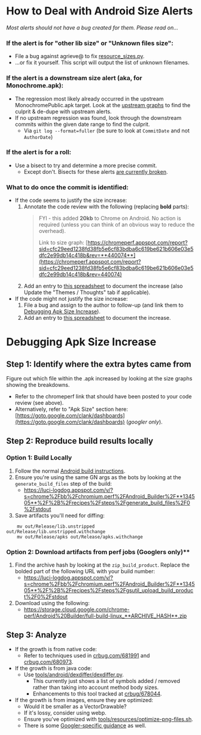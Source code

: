 # How to Deal with Android Size Alerts

*Most alerts should not have a bug created for them. Please read on...*

### If the alert is for "other lib size" or "Unknown files size":
 * File a bug against agrieve@ to fix
   [resource_sizes.py](https://cs.chromium.org/chromium/src/build/android/resource_sizes.py).
 * ...or fix it yourself. This script will output the list of unknown
   filenames.

### If the alert is a downstream size alert (aka, for Monochrome.apk):
 * The regression most likely already occurred in the upstream
   MonochromePublic.apk target. Look at the
   [upstream graphs](https://chromeperf.appspot.com/report?sid=cfc29eed1238fd38fb5e6cf83bdba6c619be621b606e03e5dfc2e99db14c418b&num_points=1500)
   to find the culprit & de-dupe with upstream alerts.
 * If no upstream regression was found, look through the downstream commits
   within the given date range to find the culprit.
    * Via `git log --format=fuller` (be sure to look at `CommitDate` and not
      `AuthorDate`)

### If the alert is for a roll:
 * Use a bisect to try and determine a more precise commit.
    * Except don't. Bisects for these alerts [are currently broken](https://bugs.chromium.org/p/chromium/issues/detail?id=678338).

### What to do once the commit is identified:
 * If the code seems to justify the size increase:
    1. Annotate the code review with the following (replacing **bold** parts):
       > FYI - this added **20kb** to Chrome on Android. No action is required
       > (unless you can think of an obvious way to reduce the overhead).
       >
       > Link to size graph:
[https://chromeperf.appspot.com/report?sid=cfc29eed1238fd38fb5e6cf83bdba6c619be621b606e03e5dfc2e99db14c418b&rev=**440074**](https://chromeperf.appspot.com/report?sid=cfc29eed1238fd38fb5e6cf83bdba6c619be621b606e03e5dfc2e99db14c418b&rev=440074)
    2. Add an entry to
      [this spreadsheet](https://docs.google.com/spreadsheets/d/1GrRkszV7Oy5pVsaMb5Eb6s8izW9t4dElBxIH3iGq93o/edit#gid=1894856744)
      to document the increase (also Update the "Themes / Thoughts" tab if
      applicable).
 * If the code might not justify the size increase:
    1. File a bug and assign to the author to follow-up (and link them to
       [Debugging Apk Size Increase](https://chromium.googlesource.com/chromium/src/+/master/tools/perf/docs/apk_size_regressions.md#Debugging-Apk-Size-Increase)).
    2. Add an entry to
      [this spreadsheet](https://docs.google.com/spreadsheets/d/1GrRkszV7Oy5pVsaMb5Eb6s8izW9t4dElBxIH3iGq93o/edit#gid=1894856744)
      to document the increase.

# Debugging Apk Size Increase

## Step 1: Identify where the extra bytes came from

Figure out which file within the .apk increased by looking at the size graphs
showing the breakdowns.

 * Refer to the chromeperf link that should have been posted to your code
   review (see above).
 * Alternatively, refer to "Apk Size" section here:
   [https://goto.google.com/clank/dashboards](https://goto.google.com/clank/dashboards) (*googler only*).

## Step 2: Reproduce build results locally

### Option 1: Build Locally
 1. Follow the normal [Android build instructions](https://chromium.googlesource.com/chromium/src/+/master/docs/android_build_instructions.md).
 1. Ensure you're using the same GN args as the bots by looking at the `generate_build_files` step of the build:
    * https://luci-logdog.appspot.com/v/?s=chrome%2Fbb%2Fchromium.perf%2FAndroid_Builder%2F**134505**%2F%2B%2Frecipes%2Fsteps%2Fgenerate_build_files%2F0%2Fstdout
 3. Save artifacts you'll need for diffing:

```shell
    mv out/Release/lib.unstripped out/Release/lib.unstripped.withchange
    mv out/Release/apks out/Release/apks.withchange
```

### Option 2: Download artifacts from perf jobs (Googlers only)**
 1. Find the archive hash by looking at the `zip_build_product`. Replace the bolded part of the following URL with your build number:
    * https://luci-logdog.appspot.com/v/?s=chrome%2Fbb%2Fchromium.perf%2FAndroid_Builder%2F**134505**%2F%2B%2Frecipes%2Fsteps%2Fgsutil_upload_build_product%2F0%2Fstdout
 2. Download using the following:
    * https://storage.cloud.google.com/chrome-perf/Android%20Builder/full-build-linux_**ARCHIVE_HASH**.zip

## Step 3: Analyze

 * If the growth is from native code:
    * Refer to techniques used in [crbug.com/681991](https://bugs.chromium.org/p/chromium/issues/detail?id=681991)
      and [crbug.com/680973](https://bugs.chromium.org/p/chromium/issues/detail?id=680973).
 * If the growth is from java code:
    * Use [tools/android/dexdiffer/dexdiffer.py](https://cs.chromium.org/chromium/src/tools/android/dexdiffer/dexdiffer.py).
        * This currently just shows a list of symbols added / removed rather than
          taking into account method body sizes.
        * Enhancements to this tool tracked at
          [crbug/678044](https://bugs.chromium.org/p/chromium/issues/detail?id=678044).
 * If the growth is from images, ensure they are optimized:
    * Would it be smaller as a VectorDrawable?
    * If it's lossy, consider using webp.
    * Ensure you've optimized with
      [tools/resources/optimize-png-files.sh](https://cs.chromium.org/chromium/src/tools/resources/optimize-png-files.sh).
    * There is some [Googler-specific guidance](https://goto.google.com/clank/engineering/best-practices/adding-image-assets) as well.
